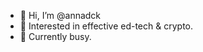- 👋 Hi, I’m @annadck
- 👀 Interested in effective ed-tech & crypto.
- 🌱 Currently busy.

<!---
annadck/annadck is a ✨ special ✨ repository because its `README.md` (this file) appears on your GitHub profile.
You can click the Preview link to take a look at your changes.
--->
